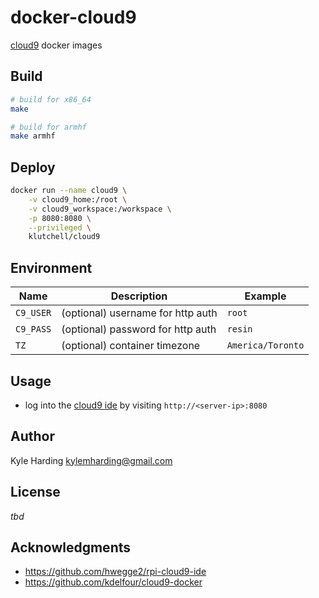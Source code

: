 # docker-cloud9

[cloud9](https://c9.io/) docker images

## Build

```bash
# build for x86_64
make

# build for armhf
make armhf
```

## Deploy

```bash
docker run --name cloud9 \
    -v cloud9_home:/root \
    -v cloud9_workspace:/workspace \
    -p 8080:8080 \
    --privileged \
    klutchell/cloud9
```

## Environment

|Name|Description|Example|
|---|---|---|
|`C9_USER`|(optional) username for http auth|`root`|
|`C9_PASS`|(optional) password for http auth|`resin`|
|`TZ`|(optional) container timezone|`America/Toronto`|

## Usage

* log into the [cloud9 ide](https://c9.io/) by visiting `http://<server-ip>:8080`

## Author

Kyle Harding <kylemharding@gmail.com>

## License

_tbd_

## Acknowledgments

* https://github.com/hwegge2/rpi-cloud9-ide
* https://github.com/kdelfour/cloud9-docker